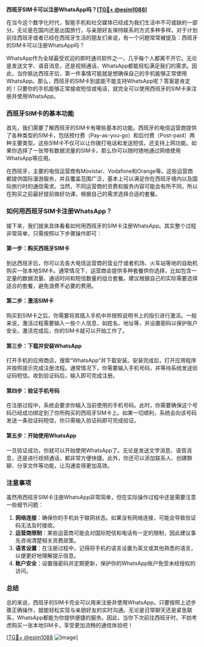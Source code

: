 **西班牙SIM卡可以注册WhatsApp吗？[[TG💪+ @esim1088](https://t.me/s/esim1088)]**

在当今这个数字化时代，智能手机和社交媒体已经成为我们生活中不可或缺的一部分。无论是在国内还是出国旅行，与亲朋好友保持联系的方式多种多样。对于计划前往西班牙或者已经在西班牙生活的朋友们来说，有一个问题常常被提及：西班牙的SIM卡可以注册WhatsApp吗？

WhatsApp作为全球最受欢迎的即时通讯软件之一，几乎每个人都离不开它。无论是发送文字、语音消息，还是视频通话，WhatsApp都能轻松满足我们的需求。因此，当你抵达西班牙后，第一件事情可能就是想确保自己的手机能够正常使用WhatsApp。那么，西班牙的SIM卡到底能不能支持WhatsApp呢？答案是肯定的！只要你的手机能够正常接收短信或电话，就完全可以使用西班牙的SIM卡来注册并使用WhatsApp。

### 西班牙SIM卡的基本功能

首先，我们需要了解西班牙的SIM卡有哪些基本的功能。西班牙的电信运营商提供了各种类型的SIM卡，包括预付费（Pay-as-you-go）和后付费（Post-paid）两种主要类型。这些SIM卡不仅可以让你拨打电话和发送短信，还支持上网功能。如果你选择了一张带有数据流量的SIM卡，那么你可以随时随地通过网络使用WhatsApp等应用。

在西班牙，主要的电信运营商有Movistar、Vodafone和Orange等。这些运营商都提供国际漫游服务，并且覆盖范围广泛，基本上可以满足你在西班牙境内以及国际旅行时的通信需求。当然，不同运营商的资费和服务内容可能会有所不同，所以在购买之前最好提前做好功课，根据自己的需求选择合适的套餐。

### 如何用西班牙SIM卡注册WhatsApp？

接下来，我们就来具体看看如何用西班牙的SIM卡注册WhatsApp。其实整个过程非常简单，只需按照以下步骤操作即可：

#### 第一步：购买西班牙SIM卡
到达西班牙后，你可以去各大电信运营商的营业厅或者机场、火车站等地的自助机购买一张本地SIM卡。通常情况下，运营商会提供多种套餐供你选择，比如包含一定量的数据流量、通话时间和短信数量的组合套餐。建议根据自己的实际需要选择适合的套餐，避免浪费不必要的费用。

#### 第二步：激活SIM卡
购买到SIM卡之后，你需要将其插入手机中并按照说明书上的指引进行激活。一般来说，激活过程需要输入一些个人信息，如姓名、地址等，并设置密码以保护账户安全。激活完成后，你的SIM卡就可以开始工作了。

#### 第三步：下载并安装WhatsApp
打开手机的应用商店，搜索“WhatsApp”并下载安装。安装完成后，打开应用程序并按照提示完成注册流程。通常情况下，你需要输入手机号码，并等待系统发送验证码短信。收到验证码后，输入即可完成注册。

#### 第四步：验证手机号码
在注册过程中，系统会要求你输入当前使用的手机号码。此时，你需要确保这个号码已经成功绑定到了你所购买的西班牙SIM卡上。如果一切顺利，系统会向该号码发送一条验证码短信，你只需输入验证码即可完成验证。

#### 第五步：开始使用WhatsApp
一旦验证成功，你就可以开始使用WhatsApp了。无论是发送文字消息、语音消息，还是进行视频通话，都非常方便快捷。此外，你还可以添加联系人、创建群聊、分享文件等功能，让沟通变得更加高效。

### 注意事项

虽然用西班牙SIM卡注册WhatsApp非常简单，但在实际操作过程中还是需要注意一些细节问题：

1. **网络连接**：确保你的手机处于联网状态。如果没有网络连接，可能会导致验证码无法及时接收。
2. **运营商限制**：某些运营商可能会对国际短信和电话有一定的限制，因此建议事先咨询清楚相关资费政策。
3. **语言设置**：在注册过程中，记得将手机的语言设置为英文或其他熟悉的语言，以便更好地理解提示信息。
4. **账户安全**：设置强密码并定期更新，保护你的WhatsApp账户免受未经授权的访问。

### 总结

总的来说，西班牙的SIM卡完全可以用来注册并使用WhatsApp。只要按照上述步骤正确操作，就能轻松实现与亲朋好友的实时沟通。无论是日常聊天还是紧急联系，WhatsApp都能为你提供便捷的服务。因此，当你下次前往西班牙时，不妨考虑购买一张本地SIM卡，享受更加流畅的通信体验吧！

[[TG💪+ @esim1088](https://t.me/s/esim1088) ![Image](https://i.postimg.cc/4NQfJmqS/Snipaste-2025-05-13-00-14-12.png)]